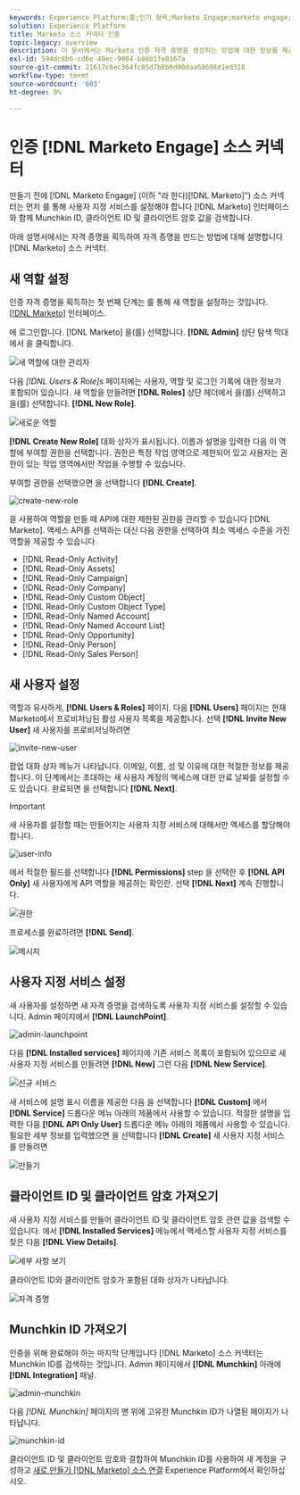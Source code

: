 ```yaml
---
keywords: Experience Platform;홈;인기 항목;Marketo Engage;marketo engage;marketo
solution: Experience Platform
title: Marketo 소스 커넥터 인증
topic-legacy: overview
description: 이 문서에서는 Marketo 인증 자격 증명을 생성하는 방법에 대한 정보를 제공합니다.
exl-id: 594dc8b6-cd6e-49ec-9084-b88b1fe8167a
source-git-commit: 21617c6ec364fc05d7b8b6d00daa68608d1ed318
workflow-type: tm+mt
source-wordcount: '603'
ht-degree: 0%

---
```


# 인증 [!DNL Marketo Engage] 소스 커넥터

만들기 전에 [!DNL Marketo Engage] (이하 &quot;라 한다)[!DNL Marketo]&quot;) 소스 커넥터는 먼저 를 통해 사용자 지정 서비스를 설정해야 합니다 [!DNL Marketo] 인터페이스와 함께 Munchkin ID, 클라이언트 ID 및 클라이언트 암호 값을 검색합니다.

아래 설명서에서는 자격 증명을 획득하여 자격 증명을 만드는 방법에 대해 설명합니다 [!DNL Marketo] 소스 커넥터.

## 새 역할 설정

인증 자격 증명을 획득하는 첫 번째 단계는 를 통해 새 역할을 설정하는 것입니다. [[!DNL Marketo]](https://app-sjint.marketo.com/#MM0A1) 인터페이스.

에 로그인합니다. [!DNL Marketo] 을(를) 선택합니다. **[!DNL Admin]** 상단 탐색 막대에서 을 클릭합니다.

![새 역할에 대한 관리자](../images/marketo/home.png)

다음 *[!DNL Users & Role]s* 페이지에는 사용자, 역할 및 로그인 기록에 대한 정보가 포함되어 있습니다. 새 역할을 만들려면 **[!DNL Roles]** 상단 헤더에서 을(를) 선택하고 을(를) 선택합니다. **[!DNL New Role]**.

![새로운 역할](../images/marketo/new-role.png)

**[!DNL Create New Role]** 대화 상자가 표시됩니다. 이름과 설명을 입력한 다음 이 역할에 부여할 권한을 선택합니다. 권한은 특정 작업 영역으로 제한되어 있고 사용자는 권한이 있는 작업 영역에서만 작업을 수행할 수 있습니다.

부여할 권한을 선택했으면 을 선택합니다 **[!DNL Create]**.

![create-new-role](../images/marketo/create-new-role.png)

을 사용하여 역할을 만들 때 API에 대한 제한된 권한을 관리할 수 있습니다 [!DNL Marketo]. 액세스 API를 선택하는 대신 다음 권한을 선택하여 최소 액세스 수준을 가진 역할을 제공할 수 있습니다.

* [!DNL Read-Only Activity]
* [!DNL Read-Only Assets]
* [!DNL Read-Only Campaign]
* [!DNL Read-Only Company]
* [!DNL Read-Only Custom Object]
* [!DNL Read-Only Custom Object Type]
* [!DNL Read-Only Named Account]
* [!DNL Read-Only Named Account List]
* [!DNL Read-Only Opportunity]
* [!DNL Read-Only Person]
* [!DNL Read-Only Sales Person]

## 새 사용자 설정

역할과 유사하게, **[!DNL Users & Roles]** 페이지. 다음 **[!DNL Users]** 페이지는 현재 Marketo에서 프로비저닝된 활성 사용자 목록을 제공합니다. 선택 **[!DNL Invite New User]** 새 사용자를 프로비저닝하려면

![invite-new-user](../images/marketo/invite-new-user.png)

팝업 대화 상자 메뉴가 나타납니다. 이메일, 이름, 성 및 이유에 대한 적절한 정보를 제공합니다. 이 단계에서는 초대하는 새 사용자 계정의 액세스에 대한 만료 날짜를 설정할 수도 있습니다. 완료되면 을 선택합니다 **[!DNL Next]**.

>[!IMPORTANT]
>
>새 사용자를 설정할 때는 만들어지는 사용자 지정 서비스에 대해서만 액세스를 할당해야 합니다.

![user-info](../images/marketo/new-user-info.png)

에서 적절한 필드를 선택합니다 **[!DNL Permissions]** step 을 선택한 후 **[!DNL API Only]** 새 사용자에게 API 역할을 제공하는 확인란. 선택 **[!DNL Next]** 계속 진행합니다.

![권한](../images/marketo/permissions.png)

프로세스를 완료하려면 **[!DNL Send]**.

![메시지](../images/marketo/message.png)

## 사용자 지정 서비스 설정

새 사용자를 설정하면 새 자격 증명을 검색하도록 사용자 지정 서비스를 설정할 수 있습니다. Admin 페이지에서 **[!DNL LaunchPoint]**.

![admin-launchpoint](../images/marketo/admin-launchpoint.png)

다음 **[!DNL Installed services]** 페이지에 기존 서비스 목록이 포함되어 있으므로 새 사용자 지정 서비스를 만들려면 **[!DNL New]** 그런 다음 **[!DNL New Service]**.

![신규 서비스](../images/marketo/new-service.png)

새 서비스에 설명 표시 이름을 제공한 다음 을 선택합니다 **[!DNL Custom]** 에서 **[!DNL Service]** 드롭다운 메뉴 아래의 제품에서 사용할 수 있습니다. 적절한 설명을 입력한 다음 **[!DNL API Only User]** 드롭다운 메뉴 아래의 제품에서 사용할 수 있습니다. 필요한 세부 정보를 입력했으면 을 선택합니다 **[!DNL Create]** 새 사용자 지정 서비스를 만들려면

![만들기](../images/marketo/create.png)

## 클라이언트 ID 및 클라이언트 암호 가져오기

새 사용자 지정 서비스를 만들어 클라이언트 ID 및 클라이언트 암호 관련 값을 검색할 수 있습니다. 에서 **[!DNL Installed Services]** 메뉴에서 액세스할 사용자 지정 서비스를 찾은 다음 **[!DNL View Details]**.

![세부 사항 보기](../images/marketo/view-details.png)

클라이언트 ID와 클라이언트 암호가 포함된 대화 상자가 나타납니다.

![자격 증명](../images/marketo/credentials.png)

## Munchkin ID 가져오기

인증을 위해 완료해야 하는 마지막 단계입니다 [!DNL Marketo] 소스 커넥터는 Munchkin ID를 검색하는 것입니다. Admin 페이지에서 **[!DNL Munchkin]** 아래에 **[!DNL Integration]** 패널.

![admin-munchkin](../images/marketo/admin-munchkin.png)

다음 *[!DNL Munchkin]* 페이지의 맨 위에 고유한 Munchkin ID가 나열된 페이지가 나타납니다.

![munchkin-id](../images/marketo/munchkin-id.png)

클라이언트 ID 및 클라이언트 암호와 결합하여 Munchkin ID를 사용하여 새 계정을 구성하고 [새로 만들기 [!DNL Marketo] 소스 연결](../../../tutorials/ui/create/adobe-applications/marketo.md) Experience Platform에서 확인하십시오.
